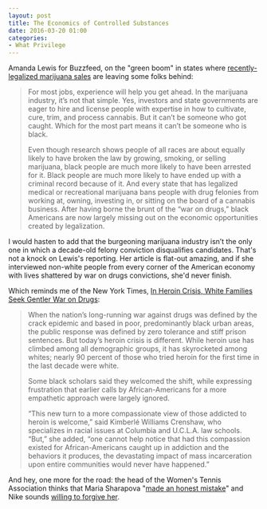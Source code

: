 ```yaml
---
layout: post
title: The Economics of Controlled Substances
date: 2016-03-20 01:00
categories: 
- What Privilege
---
```


Amanda Lewis for Buzzfeed, on the "green boom" in states where [recently-legalized marijuana sales](http://www.buzzfeed.com/amandachicagolewis/americas-white-only-weed-boom) are leaving some folks behind:

> For most jobs, experience will help you get ahead. In the marijuana industry, it’s not that simple. Yes, investors and state governments are eager to hire and license people with expertise in how to cultivate, cure, trim, and process cannabis. But it can’t be someone who got caught. Which for the most part means it can’t be someone who is black.
>
> Even though research shows people of all races are about equally likely to have broken the law by growing, smoking, or selling marijuana, black people are much more likely to have been arrested for it. Black people are much more likely to have ended up with a criminal record because of it. And every state that has legalized medical or recreational marijuana bans people with drug felonies from working at, owning, investing in, or sitting on the board of a cannabis business. After having borne the brunt of the “war on drugs,” black Americans are now largely missing out on the economic opportunities created by legalization.

I would hasten to add that the burgeoning marijuana industry isn’t the only one in which a decade-old felony conviction disqualifies candidates. That's not a knock on Lewis's reporting. Her article is flat-out amazing, and if she interviewed non-white people from every corner of the American economy with lives shattered by war on drugs convictions, she'd never finish.

Which reminds me of the New York Times, [In Heroin Crisis, White Families Seek Gentler War on Drugs](http://www.nytimes.com/2015/10/31/us/heroin-war-on-drugs-parents.html):

> When the nation’s long-running war against drugs was defined by the crack epidemic and based in poor, predominantly black urban areas, the public response was defined by zero tolerance and stiff prison sentences. But today’s heroin crisis is different. While heroin use has climbed among all demographic groups, it has skyrocketed among whites; nearly 90 percent of those who tried heroin for the first time in the last decade were white. 
>
> Some black scholars said they welcomed the shift, while expressing frustration that earlier calls by African-Americans for a more empathetic approach were largely ignored.
>
> “This new turn to a more compassionate view of those addicted to heroin is welcome,” said Kimberlé Williams Crenshaw, who specializes in racial issues at Columbia and U.C.L.A. law schools. “But,” she added, “one cannot help notice that had this compassion existed for African-Americans caught up in addiction and the behaviors it produces, the devastating impact of mass incarceration upon entire communities would never have happened.”

And hey, one more for the road: the head of the Women's Tennis Association thinks that Maria Sharapova "[made an honest mistake](http://time.com/4258484/maria-sharapova-honest-mistake-wta-ceo/)" and Nike sounds [willing to forgive her](http://www.newsweek.com/nike-maria-sharapova-meldonium-438336).